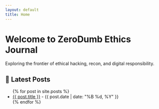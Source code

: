 ```yaml
---
layout: default
title: Home
---
```


# Welcome to ZeroDumb Ethics Journal

Exploring the frontier of ethical hacking, recon, and digital responsibility.

## 📝 Latest Posts

<ul>
{% for post in site.posts %}
  <li><a href="{{ post.url | relative_url }}">{{ post.title }}</a> - {{ post.date | date: "%B %d, %Y" }}</li>
{% endfor %}
</ul>
